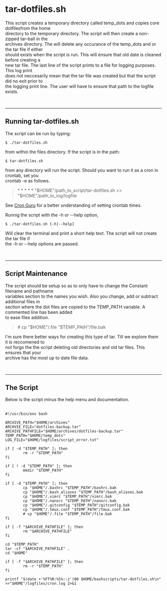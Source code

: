 # tar-dotfiles.sh

This script creates a temporary directory called temp_dots and copies core dotfilesfrom the home<br>
directory to the temporary directory. The script will then create a non-zipped tar-ball in the<br>
archives directory. The will delete any occurance of the temp_dots and or the tar file if either<br>
should exists when the script is run. This will ensure that old date is cleaned before creating a<br>
new tar file. The last line of the script prints to a file for logging purposes. This log print<br>
does not neccesarily mean that the tar file was created but that the script did no exit prior to<br>
the logging print line. The user will have to ensure that path to the logfile exists.

<br>

---
## Running tar-dotfiles.sh

The script can be run by typing:

```
$ ./tar-dotfiles.sh
```

from within the files directory. If the script is in the path:

```
$ tar-dotfiles.sh
```

from any directory will run the script. Should you want to run it as a cron in crontab, set you<br>
crontab -e as follows.

> \* \* \* \* \* "\$HOME"/path_to_script/tar-dotfiles.sh >> "\$HOME"/path_to_log/logfile

See [Cron Guru](https://www.cronguru.com) for a better understanding of setting crontab times.<br>

Runnig the script with the -h or --help option,

```
$ ./tar-dotfiles.sh [-h|--help]
```

Will clear the terminal and print a short help text. The script will not create the tar file if<br>
the -h or --help options are passed.<br>


<br>

---
## Script Maintenance

The script should be setup so as to only have to change the Constant filename and pathname<br>
variables section to the names you wish. Also you change, add or subtract additional files in<br>
section where the dot files are copied to the TEMP_PATH variable. A commented line has been added<br>
to ease files addition.

> \# cp "\$HOME"/.file "$TEMP_PAtH"/file.bak

I'm sure there better ways for creating this type of tar. Till we explore them it is reccomened to<br>
not forgo the the script deleting old directories and old tar files. This ensures that your<br>
archive has the most up to date file data.

<br>

---
## The Script

Below is the script minus the help menu and documentation.<br><br>
```
#!/usr/bin/env bash

ARCHIVE_PATH="$HOME/archives"
ARCHVIE_FILE="dotfiles-backup.tar"
ARCHIVE_PATHFILE="$HOME/archives/dotfiles-backup.tar"
TEMP_PATH="$HOME/temp_dots"
LOG_FILE="$HOME/logfiles/script_error.txt"

if [ -d "$TEMP_PATH" ]; then
        rm -r "$TEMP_PATH"
fi

if [ ! -d "$TEMP_PATH" ]; then
        mkdir "$TEMP_PATH"
fi

if [ -d "$TEMP_PATH" ]; then
        cp "$HOME"/.bashrc "$TEMP_PATH"/bashrc.bak
        cp "$HOME"/.bash_aliases "$TEMP_PATH"/bash_aliases.bak
        cp "$HOME"/.vimrc "$TEMP_PATH"/vimrc.bak
        cp "$HOME"/.nanorc "$TEMP_PATH"/nanorc.bak
        cp "$HOME"/.gitconfig "$TEMP_PATH"/gitconfig.bak
        cp "$HOME"/.tmux.conf "$TEMP_PATH"/tmux.conf.bak
        # cp "$HOME"/.file "$TEMP_PATH"/file.bak
fi

if [ -f "$ARCHIVE_PATHFILE" ]; then
        rm "$ARCHIVE_PATHFILE"
fi

cd "$TEMP_PATH"
tar -cf "$ARCHIVE_PATHFILE" .
cd "$HOME"

if [ -f "$ARCHIVE_PATHFILE" ]; then
        rm -r "$TEMP_PATH"
fi

printf "$(date +'%FT%R:%S%::z')00 $HOME/bashscripts/tar-dotfiles.sh\n" >>"$HOME"/logfiles/cron.log 2>&1

```

